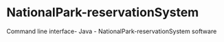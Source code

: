 # NationalPark-reservationSystem
Command line interface- Java - NationalPark-reservationSystem software
